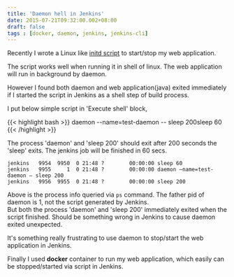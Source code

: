 ```yaml
---
title: 'Daemon hell in Jenkins'
date: 2015-07-21T09:32:00.002+08:00
draft: false
tags : [docker, daemon, jenkins, jenkins-cli]
---
```


Recently I wrote a Linux like [initd script](https://gist.github.com/zxkane/b55033bd519334d57c13) to start/stop my web application.  
  
The script works well when running it in shell of linux. The web application will run in background by daemon.  
  
However I found both daemon and web application(java) exited immediately if I started the script in Jenkins as a shell step of build process.  
  
I put below simple script in 'Execute shell' block,  

 {{< highlight bash >}} 
daemon --name=test-daemon -- sleep 200sleep 60
{{< /highlight >}}

The process 'daemon' and 'sleep 200' should exit after 200 seconds the 'sleep' exits. The jenkins job will be finished in 60 secs.  

    jenkins   9954  9950  0 21:48 ?        00:00:00 sleep 60 
    jenkins   9955     1  0 21:48 ?        00:00:00 daemon —name=test-daemon — sleep 200
    jenkins   9956  9955  0 21:48 ?        00:00:00 sleep 200

Above is the process info queried via `ps` command. The father pid of daemon is 1, not the script generated by Jenkins.  
But both the process 'daemon' and 'sleep 200' immediately exited when the script finished. Should be something wrong in Jenkins to cause daemon exited unexpected.  

It's something really frustrating to use daemon to stop/start the web application in Jenkins.

Finally I used **docker** container to run my web application, which easily can be stopped/started via script in Jenkins.